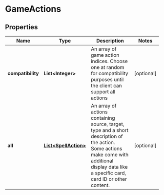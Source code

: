 
# GameActions

## Properties
Name | Type | Description | Notes
------------ | ------------- | ------------- | -------------
**compatibility** | **List&lt;Integer&gt;** | An array of game action indices. Choose one at random for compatibility purposes until the client can support all actions  |  [optional]
**all** | [**List&lt;SpellAction&gt;**](SpellAction.md) | An array of actions containing source, target, type and a short description of the action. Some actions make come with additional display data like a specific card, card ID or other content.  |  [optional]



